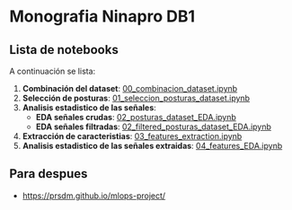 # Monografia Ninapro DB1

## Lista de notebooks

A continuación se lista:
1. **Combinación del dataset**: [00_combinacion_dataset.ipynb](00_combinacion_dataset.ipynb)
2. **Selección de posturas**: [01_seleccion_posturas_dataset.ipynb](01_seleccion_posturas_dataset.ipynb)
3. **Analisis estadistico de las señales**: 
   * **EDA señales crudas**: [02_posturas_dataset_EDA.ipynb](02_posturas_dataset_EDA.ipynb)
   * **EDA señales filtradas**: [02_filtered_posturas_dataset_EDA.ipynb](02_filtered_posturas_dataset_EDA.ipynb)
4. **Extracción de caracteristias**: [03_features_extraction.ipynb](03_features_extraction.ipynb)
5. **Analisis estadistico de las señales extraidas**: [04_features_EDA.ipynb](04_features_EDA.ipynb)


## Para despues

* https://prsdm.github.io/mlops-project/
